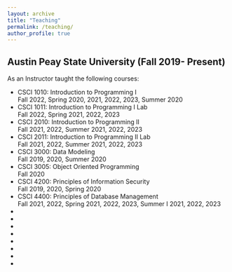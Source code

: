 ```yaml
---
layout: archive
title: "Teaching"
permalink: /teaching/
author_profile: true
---
```

## Austin Peay State University (Fall 2019- Present)
As an Instructor taught the following courses:
  * <a style="text-decoration:none" href="" title="A first course in computer programming. Students will use a high-level object-oriented programming language to design, implement, debug, and test interactive software."> CSCI 1010: Introduction to Programming I</a> <br> Fall 2022, Spring 2020, 2021, 2022, 2023, Summer 2020
  * <a style="text-decoration:none" href="" title="Laboratory component of Introduction to Programming I.  Students will use a high-level object-oriented programming language to design, implement, debug, and test interactive software."> CSCI 1011: Introduction to Programming I Lab</a> <br> Fall 2022, Spring 2021, 2022, 2023
  * <a style="text-decoration:none" href="" title="Continuation of CSCI 1010. Students will learn to use object-oriented design, exception handling, recursive programming, and standard data structures to design, implement, test and debug software."> CSCI 2010: Introduction to Programming II</a> <br> Fall 2021, 2022, Summer 2021, 2022, 2023
  * <a style="text-decoration:none" href="" title="Laboratory component of Introduction to Programming II. Students will learn to use object-oriented design, exception handling, recursive programming, and standard data structures to design, implement, test and debug software."> CSCI 2011: Introduction to Programming II Lab</a> <br> Fall 2021, 2022, Summer 2021, 2022, 2023
  * <a style="text-decoration:none" href="" title="This course emphasizes the role of the database administrator in converting a conceptual model into a relational data model. The student will use business rules for developing entity-relationship diagrams for relational data models. Student will transform data models into relations and tables within a database using functional dependencies and normalization techniques. The course introduces VB and SQL scripting. The student will develop a database from a case study. Three hours per week."> CSCI 3000: Data Modeling</a> <br> Fall 2019, 2020, Summer 2020
  * <a style="text-decoration:none" href="" title="An introduction to object-oriented programming. Topics include classes, encapsulation, inheritance, polymorphism, templates, container classes, object-oriented design, and the use of class libraries."> CSCI 3005: Object Oriented Programming</a> <br> Fall 2020
  * <a style="text-decoration:none" href="" title="This course is an introduction to the technical and management aspects of information security and assurance. The course provides a foundation in understanding issues associated with security in computing including security threats and controls, protection of computer systems and data, use of technology such as firewalls, cryptography, and intrusion detection systems, response to security incidents, laws and ethics relating to information security, and an overview of the development of an Information Security Plan."> CSCI 4200: Principles of Information Security</a> <br> Fall 2019, 2020, Spring 2020
  * <a style="text-decoration:none" href="" title="Database development process, data structures and database methods of file storage, primitive databases, Relational model approach to database management, hierarchy, network and object oriented models, data security, discussion of sample databases such as DBASE, RDB, and SQL."> CSCI 4400: Principles of Database Management</a> <br> Fall 2021, 2022, Spring 2021, 2022, 2023, Summer I 2021, 2022, 2023
  * <a style="text-decoration:none" href="" title=""> </a> <br>
  * <a style="text-decoration:none" href="" title=""> </a> <br>
  * <a style="text-decoration:none" href="" title=""> </a> <br>
  * <a style="text-decoration:none" href="" title=""> </a> <br>
  * <a style="text-decoration:none" href="" title=""> </a> <br>
  * <a style="text-decoration:none" href="" title=""> </a> <br>
  * <a style="text-decoration:none" href="" title=""> </a> <br>
  * <a style="text-decoration:none" href="" title=""> </a> <br> 

